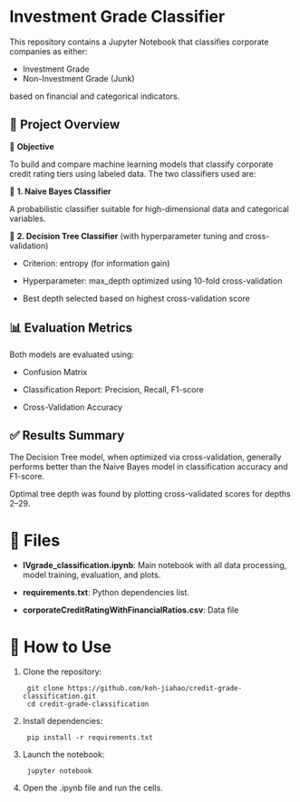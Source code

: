 # Investment Grade Classifier
This repository contains a Jupyter Notebook that classifies corporate companies as either:

- Investment Grade
- Non-Investment Grade (Junk)

based on financial and categorical indicators.


<h2>📌 Project Overview</h2>

🎯 **Objective**

To build and compare machine learning models that classify corporate credit rating tiers using labeled data. The two classifiers used are:

🔹 **1. Naive Bayes Classifier**

  A probabilistic classifier suitable for high-dimensional data and categorical variables.

  

🔹 **2. Decision Tree Classifier** (with hyperparameter tuning and cross-validation)

- Criterion: entropy (for information gain)

- Hyperparameter: max_depth optimized using 10-fold cross-validation

- Best depth selected based on highest cross-validation score


<h2>📊 Evaluation Metrics</h2>

Both models are evaluated using:

- Confusion Matrix

- Classification Report: Precision, Recall, F1-score

- Cross-Validation Accuracy


<h2>✅ Results Summary</h2>

The Decision Tree model, when optimized via cross-validation, generally performs better than the Naive Bayes model in classification accuracy and F1-score.

Optimal tree depth was found by plotting cross-validated scores for depths 2–29.



<h1>📁 Files</h1>

- **IVgrade_classification.ipynb**: Main notebook with all data processing, model training, evaluation, and plots.

- **requirements.txt**: Python dependencies list.

- **corporateCreditRatingWithFinancialRatios.csv**: Data file



<h1>🧪 How to Use</h1>

1. Clone the repository:

        git clone https://github.com/koh-jiahao/credit-grade-classification.git
        cd credit-grade-classification


2. Install dependencies:

        pip install -r requirements.txt


3. Launch the notebook:

        jupyter notebook


4. Open the .ipynb file and run the cells.
